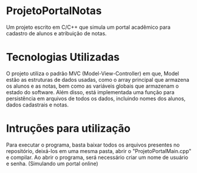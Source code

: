 # ProjetoPortalNotas
Um projeto escrito em C/C++ que simula um portal acadêmico para cadastro de alunos e atribuição de notas. 

# Tecnologias Utilizadas
O projeto utiliza o padrão MVC (Model-View-Controller) em que, Model estão as estruturas de dados usadas, como o array principal que armazena os alunos e as notas, bem como as variáveis globais que armazenam o estado do software. 
Além disso, está implementada uma função para persistência em arquivos de todos os dados, incluindo nomes dos alunos, dados cadastrais e notas. 

# Intruções para utilização
Para executar o programa, basta baixar todos os arquivos presentes no repositório, deixá-los em uma mesma pasta, abrir o "ProjetoPortalMain.cpp" e compilar. Ao abrir o programa, será necessário criar um nome de usuário e senha. (Simulando um portal online)

